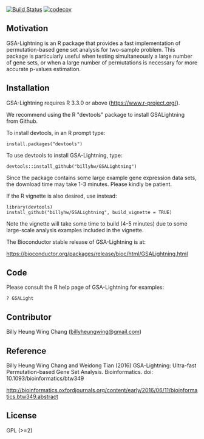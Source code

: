 [![Build Status](https://travis-ci.org/billyhw/GSALightning.svg?branch=master)](https://travis-ci.org/billyhw/GSALightning)
[![codecov](https://codecov.io/gh/billyhw/GSALightning/branch/master/graph/badge.svg)](https://codecov.io/gh/billyhw/GSALightning)

## Motivation

GSA-Lightning is an R package that provides a fast implementation of permutation-based gene set
analysis for two-sample problem. This package is particularly useful when testing
simultaneously a large number of gene sets, or when a large number of permutations
is necessary for more accurate p-values estimation.

## Installation

GSA-Lightning requires R 3.3.0 or above (https://www.r-project.org/).

We recommend using the R "devtools" package to install GSALightning from Github.

To install devtools, in an R prompt type:

```{r}
install.packages("devtools")
```

To use devtools to install GSA-Lightning, type:

```{r}
devtools::install_github("billyhw/GSALightning")
```

Since the package contains some large example gene expression data sets, the download time may take 1-3 minutes. Please kindly be patient.

If the R vignette is also desired, use instead:

```{r}
library(devtools)
install_github("billyhw/GSALightning", build_vignette = TRUE)
```

Note the vignette will take some time to build (4-5 minutes) due to some large-scale analysis examples included in the vignette.

The Bioconductor stable release of GSA-Lightning is at:

https://bioconductor.org/packages/release/bioc/html/GSALightning.html

## Code

Please consult the R help page of GSA-Lightning for examples:

```{r}
? GSALight
```

## Contributor

Billy Heung Wing Chang (billyheungwing@gmail.com)

## Reference

Billy Heung Wing Chang and Weidong Tian (2016) GSA-Lightning: Ultra-fast Permutation-based Gene Set Analysis. Bioinformatics. doi: 10.1093/bioinformatics/btw349

http://bioinformatics.oxfordjournals.org/content/early/2016/06/11/bioinformatics.btw349.abstract

## License

GPL (>=2)
